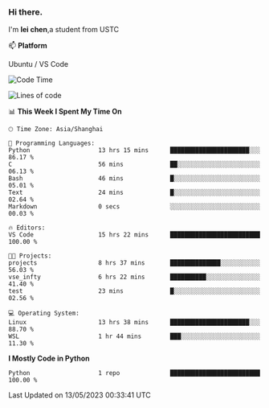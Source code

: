 ### Hi there.
I'm **lei chen**,a student from USTC

📫 **Platform**

Ubuntu / VS Code

<!--START_SECTION:waka-->
![Code Time](http://img.shields.io/badge/Code%20Time-55%20hrs%2049%20mins-blue)

![Lines of code](https://img.shields.io/badge/From%20Hello%20World%20I%27ve%20Written-0%20lines%20of%20code-blue)

📊 **This Week I Spent My Time On** 

```text
🕑︎ Time Zone: Asia/Shanghai

💬 Programming Languages: 
Python                   13 hrs 15 mins      ██████████████████████░░░   86.17 % 
C                        56 mins             ██░░░░░░░░░░░░░░░░░░░░░░░   06.13 % 
Bash                     46 mins             █░░░░░░░░░░░░░░░░░░░░░░░░   05.01 % 
Text                     24 mins             █░░░░░░░░░░░░░░░░░░░░░░░░   02.64 % 
Markdown                 0 secs              ░░░░░░░░░░░░░░░░░░░░░░░░░   00.03 % 

🔥 Editors: 
VS Code                  15 hrs 22 mins      █████████████████████████   100.00 % 

🐱‍💻 Projects: 
projects                 8 hrs 37 mins       ██████████████░░░░░░░░░░░   56.03 % 
vse_infty                6 hrs 22 mins       ██████████░░░░░░░░░░░░░░░   41.40 % 
test                     23 mins             █░░░░░░░░░░░░░░░░░░░░░░░░   02.56 % 

💻 Operating System: 
Linux                    13 hrs 38 mins      ██████████████████████░░░   88.70 % 
WSL                      1 hr 44 mins        ███░░░░░░░░░░░░░░░░░░░░░░   11.30 % 
```

**I Mostly Code in Python** 

```text
Python                   1 repo              █████████████████████████   100.00 % 
```




 Last Updated on 13/05/2023 00:33:41 UTC
<!--END_SECTION:waka-->

